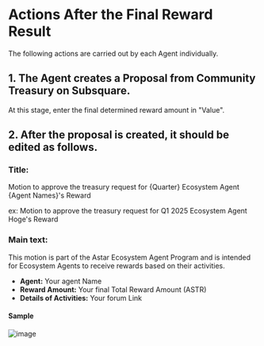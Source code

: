 # Actions After the Final Reward Result
The following actions are carried out by each Agent individually.

## 1. The Agent creates a Proposal from Community Treasury on Subsquare.
At this stage, enter the final determined reward amount in "Value".

## 2. After the proposal is created, it should be edited as follows.

### Title: 

Motion to approve the treasury request for {Quarter} Ecosystem Agent {Agent Names}'s Reward

ex: Motion to approve the treasury request for Q1 2025 Ecosystem Agent Hoge's Reward

### Main text:

This motion is part of the Astar Ecosystem Agent Program and is intended for Ecosystem Agents to receive rewards based on their activities.

* **Agent:** Your agent Name 
* **Reward Amount:** Your final Total Reward Amount (ASTR) 
* **Details of Activities:** Your forum Link

#### Sample

![image](https://github.com/user-attachments/assets/6efa6607-6563-4e16-8780-23706d90e92a)
